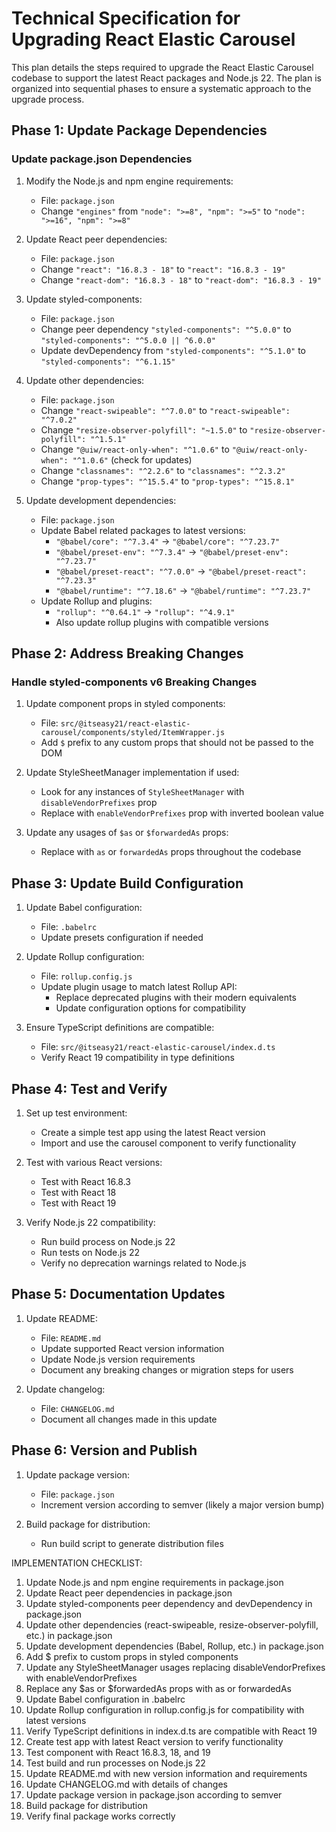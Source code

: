 # Technical Specification for Upgrading React Elastic Carousel

This plan details the steps required to upgrade the React Elastic Carousel codebase to support the latest React packages and Node.js 22. The plan is organized into sequential phases to ensure a systematic approach to the upgrade process.

## Phase 1: Update Package Dependencies

### Update package.json Dependencies

1. Modify the Node.js and npm engine requirements:
   - File: `package.json`
   - Change `"engines"` from `"node": ">=8", "npm": ">=5"` to `"node": ">=16", "npm": ">=8"`

2. Update React peer dependencies:
   - File: `package.json`
   - Change `"react": "16.8.3 - 18"` to `"react": "16.8.3 - 19"`
   - Change `"react-dom": "16.8.3 - 18"` to `"react-dom": "16.8.3 - 19"`

3. Update styled-components:
   - File: `package.json`
   - Change peer dependency `"styled-components": "^5.0.0"` to `"styled-components": "^5.0.0 || ^6.0.0"`
   - Update devDependency from `"styled-components": "^5.1.0"` to `"styled-components": "^6.1.15"`

4. Update other dependencies:
   - File: `package.json`
   - Change `"react-swipeable": "^7.0.0"` to `"react-swipeable": "^7.0.2"`
   - Change `"resize-observer-polyfill": "~1.5.0"` to `"resize-observer-polyfill": "^1.5.1"`
   - Change `"@uiw/react-only-when": "^1.0.6"` to `"@uiw/react-only-when": "^1.0.6"` (check for updates)
   - Change `"classnames": "^2.2.6"` to `"classnames": "^2.3.2"`
   - Change `"prop-types": "^15.5.4"` to `"prop-types": "^15.8.1"`

5. Update development dependencies:
   - File: `package.json`
   - Update Babel related packages to latest versions:
     - `"@babel/core": "^7.3.4"` → `"@babel/core": "^7.23.7"`
     - `"@babel/preset-env": "^7.3.4"` → `"@babel/preset-env": "^7.23.7"`
     - `"@babel/preset-react": "^7.0.0"` → `"@babel/preset-react": "^7.23.3"`
     - `"@babel/runtime": "^7.18.6"` → `"@babel/runtime": "^7.23.7"`
   - Update Rollup and plugins:
     - `"rollup": "^0.64.1"` → `"rollup": "^4.9.1"`
     - Also update rollup plugins with compatible versions

## Phase 2: Address Breaking Changes

### Handle styled-components v6 Breaking Changes

1. Update component props in styled components:
   - File: `src/@itseasy21/react-elastic-carousel/components/styled/ItemWrapper.js`
   - Add `$` prefix to any custom props that should not be passed to the DOM

2. Update StyleSheetManager implementation if used:
   - Look for any instances of `StyleSheetManager` with `disableVendorPrefixes` prop
   - Replace with `enableVendorPrefixes` prop with inverted boolean value

3. Update any usages of `$as` or `$forwardedAs` props:
   - Replace with `as` or `forwardedAs` props throughout the codebase

## Phase 3: Update Build Configuration

1. Update Babel configuration:
   - File: `.babelrc`
   - Update presets configuration if needed

2. Update Rollup configuration:
   - File: `rollup.config.js`
   - Update plugin usage to match latest Rollup API:
     - Replace deprecated plugins with their modern equivalents
     - Update configuration options for compatibility

3. Ensure TypeScript definitions are compatible:
   - File: `src/@itseasy21/react-elastic-carousel/index.d.ts`
   - Verify React 19 compatibility in type definitions

## Phase 4: Test and Verify

1. Set up test environment:
   - Create a simple test app using the latest React version
   - Import and use the carousel component to verify functionality

2. Test with various React versions:
   - Test with React 16.8.3
   - Test with React 18
   - Test with React 19

3. Verify Node.js 22 compatibility:
   - Run build process on Node.js 22
   - Run tests on Node.js 22
   - Verify no deprecation warnings related to Node.js

## Phase 5: Documentation Updates

1. Update README:
   - File: `README.md`
   - Update supported React version information
   - Update Node.js version requirements
   - Document any breaking changes or migration steps for users

2. Update changelog:
   - File: `CHANGELOG.md`
   - Document all changes made in this update

## Phase 6: Version and Publish

1. Update package version:
   - File: `package.json`
   - Increment version according to semver (likely a major version bump)

2. Build package for distribution:
   - Run build script to generate distribution files

IMPLEMENTATION CHECKLIST:
1. Update Node.js and npm engine requirements in package.json
2. Update React peer dependencies in package.json
3. Update styled-components peer dependency and devDependency in package.json
4. Update other dependencies (react-swipeable, resize-observer-polyfill, etc.) in package.json
5. Update development dependencies (Babel, Rollup, etc.) in package.json
6. Add $ prefix to custom props in styled components
7. Update any StyleSheetManager usages replacing disableVendorPrefixes with enableVendorPrefixes
8. Replace any $as or $forwardedAs props with as or forwardedAs
9. Update Babel configuration in .babelrc
10. Update Rollup configuration in rollup.config.js for compatibility with latest versions
11. Verify TypeScript definitions in index.d.ts are compatible with React 19
12. Create test app with latest React version to verify functionality
13. Test component with React 16.8.3, 18, and 19
14. Test build and run processes on Node.js 22
15. Update README.md with new version information and requirements
16. Update CHANGELOG.md with details of changes
17. Update package version in package.json according to semver
18. Build package for distribution
19. Verify final package works correctly 